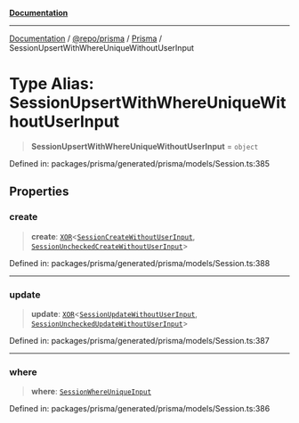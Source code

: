 [**Documentation**](../../../../../README.md)

***

[Documentation](../../../../../README.md) / [@repo/prisma](../../../README.md) / [Prisma](../README.md) / SessionUpsertWithWhereUniqueWithoutUserInput

# Type Alias: SessionUpsertWithWhereUniqueWithoutUserInput

> **SessionUpsertWithWhereUniqueWithoutUserInput** = `object`

Defined in: packages/prisma/generated/prisma/models/Session.ts:385

## Properties

### create

> **create**: [`XOR`](XOR.md)\<[`SessionCreateWithoutUserInput`](SessionCreateWithoutUserInput.md), [`SessionUncheckedCreateWithoutUserInput`](SessionUncheckedCreateWithoutUserInput.md)\>

Defined in: packages/prisma/generated/prisma/models/Session.ts:388

***

### update

> **update**: [`XOR`](XOR.md)\<[`SessionUpdateWithoutUserInput`](SessionUpdateWithoutUserInput.md), [`SessionUncheckedUpdateWithoutUserInput`](SessionUncheckedUpdateWithoutUserInput.md)\>

Defined in: packages/prisma/generated/prisma/models/Session.ts:387

***

### where

> **where**: [`SessionWhereUniqueInput`](SessionWhereUniqueInput.md)

Defined in: packages/prisma/generated/prisma/models/Session.ts:386
